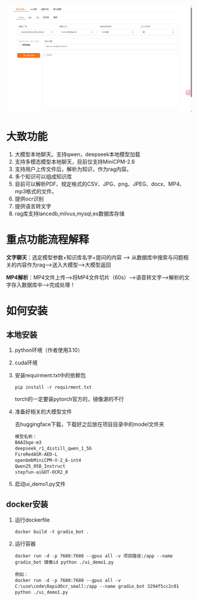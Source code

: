 ![](./data/image/1.png)

# 大致功能

1. 大模型本地聊天。支持qwen，deepseek本地模型加载
2. 支持多模态模型本地聊天，目前仅支持MiniCPM-2.6
3. 支持用户上传文件后，解析为知识，作为rag内容。
4. 多个知识可以组成知识库
5. 目前可以解析PDF、规定格式的CSV、JPG、png、JPEG、docx、MP4、mp3格式的文件。
6. 提供ocr识别
7. 提供语言转文字
8. rag库支持lancedb,milvus,mysql,es数据库存储

# 重点功能流程解释

**文字聊天**：选定模型参数+知识库名字+提问的内容 --> 从数据库中搜索与问题相关的内容作为rag-->送入大模型-->大模型返回

**MP4解析**：MP4文件上传-->将MP4文件切片（60s）-->语音转文字-->解析的文字存入数据库中-->完成处理！

# 如何安装

## **本地安装**

1. python环境（作者使用3.10）

2. cuda环境

3. 安装requirment.txt中的依赖包

   ```
   pip install -r requirment.txt
   ```

   torch的一定要装pytorch官方的，镜像源的不行

4. 准备好相关的大模型文件

   去huggingface下载，下载好之后放在项目目录中的model文件夹

   ```
   模型名称：
   BAAIbge-m3
   deepseek_r1_distill_qwen_1_5b
   FireRedASR-AED-L
   openbmbMiniCPM-V-2_6-int4
   Qwen25_05B_Instruct
   stepfun-aiGOT-OCR2_0
   ```

5. 启动ui_demo1.py文件

## docker安装

1. 运行dockerfile

   ```
   docker build -t gradio_bot .
   ```

2. 运行容器

   ```
   docker run -d -p 7680:7680 --gpus all -v 项目路径:/app --name gradio_bot 镜像id python ./ui_demo1.py
   
   例如：
   docker run -d -p 7680:7680 --gpus all -v C:\use\code\RapidOcr_small:/app --name gradio_bot 3294f5cc2c01 python ./ui_demo1.py
   ```

   
